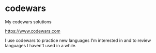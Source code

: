 # codewars
My codewars solutions

https://www.codewars.com

I use codewars to practice new languages I'm interested in and to review languages I haven't used in a while.
